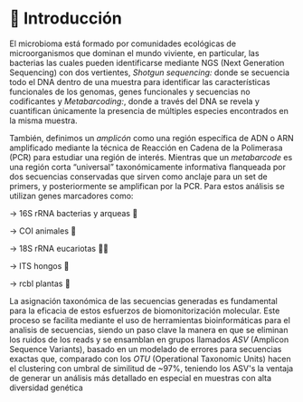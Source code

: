 #  :dna: Introducción
El microbioma está formado por comunidades ecológicas de microorganismos que dominan el mundo viviente, en particular, las bacterias las cuales pueden identificarse mediante NGS  (Next Generation Sequencing) con dos vertientes, _Shotgun sequencing:_ donde se secuencia todo el DNA dentro de una muestra para identificar las características funcionales de los genomas, genes funcionales y secuencias no codificantes y _Metabarcoding:_, donde a través del DNA se revela y cuantifican únicamente la presencia de múltiples especies encontrados en la misma muestra.

También, definimos un _amplicón_ como una región específica de ADN o ARN amplificado mediante la técnica de Reacción en Cadena de la Polimerasa (PCR) para estudiar una región de interés. Mientras que un _metabarcode_ es una región corta “universal” taxonómicamente informativa flanqueada por dos secuencias conservadas que sirven como anclaje para un set de primers, y posteriormente se amplifican por la PCR. Para estos análisis se utilizan genes marcadores como: 

  -> 16S rRNA  bacterias y arqueas 🦠

  -> COI animales 🦈

  -> 18S  rRNA eucariotas 🍄‍🟫

  -> ITS hongos 🍄

  -> rcbl plantas  🌾

La asignación taxonómica de las secuencias generadas es fundamental para la eficacia de estos esfuerzos de biomonitorización molecular. Este proceso se facilita mediante el uso de herramientas bioinformáticas para el analisis de secuencias, siendo un paso clave la manera en que se eliminan los ruidos de los reads y se ensamblan en grupos llamados _ASV_ (Amplicon Sequence Variants), basado en un modelado de errores para secuencias exactas que, comparado con los _OTU_ (Operational Taxonomic Units) hacen el clustering con umbral de similitud de ~97%, teniendo los ASV's la ventaja de generar un análisis más detallado en especial en muestras con alta diversidad genética
